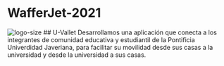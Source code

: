 # WafferJet-2021
<img src="https://i.ibb.co/7gYW3wD/logo-size.jpg" alt="logo-size" border="0">
## U-Vallet
Desarrollamos una aplicación que conecta a los integrantes de comunidad educativa y estudiantil de la Pontificia Univerdidad Javeriana, para facilitar su movilidad desde sus casas a la universidad y desde la universidad a sus casas.
